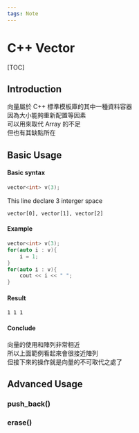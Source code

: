 ```yaml
---
tags: Note
---
```


# C++ Vector

[TOC]

## Introduction

向量屬於 C++ 標準模板庫的其中一種資料容器  
因為大小能夠重新配置等因素  
可以用來取代 Array 的不足  
但也有其缺點所在  

## Basic Usage
#### Basic syntax

```cpp
vector<int> v(3);
```

This line declare 3 interger space  

`vector[0], vector[1], vector[2]`  

#### Example

```cpp
vector<int> v(3);
for(auto i : v){
    i = 1;
}
for(auto i : v){
    cout << i << " ";
}
```

#### Result

`1 1 1`

#### Conclude

向量的使用和陣列非常相近  
所以上面範例看起來會很接近陣列  
但接下來的操作就是向量的不可取代之處了  

## Advanced Usage

### push_back()
### erase()